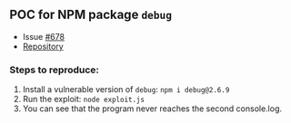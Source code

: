 ## POC for NPM package `debug`

- Issue [#678](https://github.com/debug-js/debug/issues/737)
- [Repository](https://github.com/debug-js/debug)


### Steps to reproduce:

1. Install a vulnerable version of `debug`: ```npm i debug@2.6.9```
2. Run the exploit: ```node exploit.js```
3. You can see that the program never reaches the second console.log.
